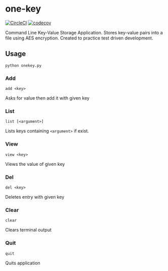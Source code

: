 # one-key

[![CircleCI](https://circleci.com/gh/Shathra/one-key/tree/master.svg?style=svg)](https://circleci.com/gh/Shathra/one-key/tree/master) [![codecov](https://codecov.io/gh/Shathra/one-key/branch/master/graph/badge.svg)](https://codecov.io/gh/Shathra/one-key)

Command Line Key-Value Storage Application. Stores key-value pairs into a file using AES encryption. Created to practice test driven development.

## Usage

`python onekey.py`

### Add

`add <key>`

Asks for value then add it with given key

### List

`list [<argument>]`

Lists keys containing `<argument>` if exist.

### View

`view <key>`

Views the value of given key

### Del

`del <key>`

Deletes entry with given key

### Clear

`clear`

Clears terminal output

### Quit

`quit`

Quits application
